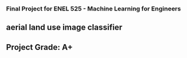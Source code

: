 ### Final Project for ENEL 525 - Machine Learning for Engineers
## aerial land use image classifier
## Project Grade: A+
